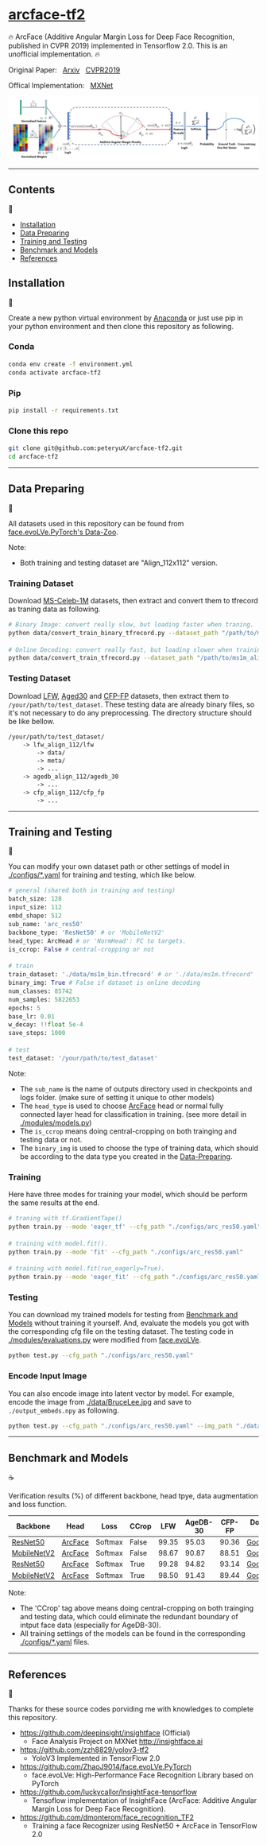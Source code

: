 # [arcface-tf2](https://github.com/peteryuX/arcface-tf2)

:fire: ArcFace (Additive Angular Margin Loss for Deep Face Recognition, published in CVPR 2019) implemented in Tensorflow 2.0. This is an unofficial implementation. :fire:

Original Paper: &nbsp; [Arxiv](https://arxiv.org/abs/1801.07698) &nbsp; [CVPR2019](http://openaccess.thecvf.com/content_CVPR_2019/html/Deng_ArcFace_Additive_Angular_Margin_Loss_for_Deep_Face_Recognition_CVPR_2019_paper.html)

Offical Implementation: &nbsp; [MXNet](https://github.com/deepinsight/insightface)

<img src="photo/architecture.JPG">

****

## Contents
:bookmark_tabs:

* [Installation](#Installation)
* [Data Preparing](#Data-Preparing)
* [Training and Testing](#Training-and-Testing)
* [Benchmark and Models](#Benchmark-and-Models)
* [References](#References)

## Installation
:pizza:

Create a new python virtual environment by [Anaconda](https://www.anaconda.com/) or just use pip in your python environment and then clone this repository as following.

### Conda
```bash
conda env create -f environment.yml
conda activate arcface-tf2
```

### Pip

```bash
pip install -r requirements.txt
```

### Clone this repo
```bash
git clone git@github.com:peteryuX/arcface-tf2.git
cd arcface-tf2
```

****

## Data Preparing
:beer:

All datasets used in this repository can be found from [face.evoLVe.PyTorch's Data-Zoo](https://github.com/ZhaoJ9014/face.evoLVe.PyTorch#Data-Zoo).

Note:

- Both training and testing dataset are "Align_112x112" version.

### Training Dataset

Download [MS-Celeb-1M](https://drive.google.com/file/d/1X202mvYe5tiXFhOx82z4rPiPogXD435i/view?usp=sharing) datasets, then extract and convert them to tfrecord as traning data as following.

```bash
# Binary Image: convert really slow, but loading faster when traning.
python data/convert_train_binary_tfrecord.py --dataset_path "/path/to/ms1m_align_112/imgs" --output_path "./data/ms1m_bin.tfrecord"

# Online Decoding: convert really fast, but loading slower when training.
python data/convert_train_tfrecord.py --dataset_path "/path/to/ms1m_align_112/imgs" --output_path "./data/ms1m.tfrecord"
```

### Testing Dataset

Download [LFW](https://drive.google.com/file/d/1WO5Meh_yAau00Gm2Rz2Pc0SRldLQYigT/view?usp=sharing), [Aged30](https://drive.google.com/file/d/1AoZrZfym5ZhdTyKSxD0qxa7Xrp2Q1ftp/view?usp=sharing) and [CFP-FP](https://drive.google.com/file/d/1-sDn79lTegXRNhFuRnIRsgdU88cBfW6V/view?usp=sharing) datasets, then extract them to `/your/path/to/test_dataset`. These testing data are already binary files, so it's not necessary to do any preprocessing. The directory structure should be like bellow.
```
/your/path/to/test_dataset/
    -> lfw_align_112/lfw
        -> data/
        -> meta/
        -> ...
    -> agedb_align_112/agedb_30
        -> ...
    -> cfp_align_112/cfp_fp
        -> ...
```

****

## Training and Testing
:lollipop:

You can modify your own dataset path or other settings of model in [./configs/*.yaml](https://github.com/peteryuX/arcface-tf2/tree/master/configs) for training and testing, which like below.

```python
# general (shared both in training and testing)
batch_size: 128
input_size: 112
embd_shape: 512
sub_name: 'arc_res50'
backbone_type: 'ResNet50' # or 'MobileNetV2'
head_type: ArcHead # or 'NormHead': FC to targets.
is_ccrop: False # central-cropping or not

# train
train_dataset: './data/ms1m_bin.tfrecord' # or './data/ms1m.tfrecord'
binary_img: True # False if dataset is online decoding
num_classes: 85742
num_samples: 5822653
epochs: 5
base_lr: 0.01
w_decay: !!float 5e-4
save_steps: 1000

# test
test_dataset: '/your/path/to/test_dataset'
```

Note:
- The `sub_name` is the name of outputs directory used in checkpoints and logs folder. (make sure of setting it unique to other models)
- The `head_type` is used to choose [ArcFace](https://arxiv.org/abs/1801.07698) head or normal fully connected layer head for classification in training. (see more detail in [./modules/models.py](https://github.com/peteryuX/arcface-tf2/blob/master/modules/models.py#L90-L94))
- The `is_ccrop` means doing central-cropping on both trainging and testing data or not.
- The `binary_img` is used to choose the type of training data, which should be according to the data type you created in the [Data-Preparing](#Data-Preparing).


### Training

Here have three modes for training your model, which should be perform the same results at the end.
```bash
# traning with tf.GradientTape()
python train.py --mode 'eager_tf' --cfg_path "./configs/arc_res50.yaml"

# training with model.fit().
python train.py --mode 'fit' --cfg_path "./configs/arc_res50.yaml"

# training with model.fit(run_eagerly=True).
python train.py --mode 'eager_fit' --cfg_path "./configs/arc_res50.yaml"
```

### Testing

You can download my trained models for testing from [Benchmark and Models](#Benchmark-and-Models) without training it yourself. And, evaluate the models you got with the corresponding cfg file on the testing dataset. The testing code in [./modules/evaluations.py](https://github.com/peteryuX/arcface-tf2/blob/master/modules/evaluations.py) were modified from [face.evoLVe](https://github.com/ZhaoJ9014/face.evoLVe.PyTorch).

```bash
python test.py --cfg_path "./configs/arc_res50.yaml"
```

### Encode Input Image

You can also encode image into latent vector by model. For example, encode the image from [./data/BruceLee.jpg](https://github.com/peteryuX/arcface-tf2/blob/master/data/BruceLee.jpg) and save to `./output_embeds.npy` as following.

```bash
python test.py --cfg_path "./configs/arc_res50.yaml" --img_path "./data/BruceLee.jpg"
```

****

## Benchmark and Models
:coffee:

Verification results (%) of different backbone, head tpye, data augmentation and loss function.

| Backbone | Head | Loss | CCrop | LFW | AgeDB-30 | CFP-FP | Download Link |
|----------|------|------|-------|-----|--------|----------|---------------|
| [ResNet50](https://arxiv.org/abs/1512.03385) | [ArcFace](https://arxiv.org/abs/1801.07698) | Softmax | False | 99.35 | 95.03  |  90.36   | [GoogleDrive](https://drive.google.com/file/d/1HasWQb86s4xSYy36YbmhRELg9LBmvhvt/view?usp=sharing) |
| [MobileNetV2](https://arxiv.org/abs/1801.04381) | [ArcFace](https://arxiv.org/abs/1801.07698) | Softmax | False | 98.67 | 90.87  |  88.51   | [GoogleDrive](https://drive.google.com/file/d/1qG8BChcPHzKuGwjJhrpeIxBqQmhpLvTX/view?usp=sharing) |
| [ResNet50](https://arxiv.org/abs/1512.03385) | [ArcFace](https://arxiv.org/abs/1801.07698) | Softmax | True | 99.28 | 94.82 | 93.14 | [GoogleDrive](https://drive.google.com/file/d/1zUulC-4hSY_kPqZpcoIHO96OmjMivuKB/view?usp=sharing) |
| [MobileNetV2](https://arxiv.org/abs/1801.04381) | [ArcFace](https://arxiv.org/abs/1801.07698) | Softmax | True | 98.50 | 91.43 | 89.44 | [GoogleDrive](https://drive.google.com/file/d/1nSnIc0eV0MkSjg48x29PJwTt3fGXKDU4/view?usp=sharing) |

Note:
- The 'CCrop' tag above means doing central-cropping on both trainging and testing data, which could eliminate the redundant boundary of intput face data (especially for AgeDB-30).
- All training settings of the models can be found in the corresponding [./configs/*.yaml](https://github.com/peteryuX/arcface-tf2/tree/master/configs) files.

****

## References
:hamburger:

Thanks for these source codes porviding me with knowledges to complete this repository.

- https://github.com/deepinsight/insightface (Official)
    - Face Analysis Project on MXNet http://insightface.ai
- https://github.com/zzh8829/yolov3-tf2
    - YoloV3 Implemented in TensorFlow 2.0
- https://github.com/ZhaoJ9014/face.evoLVe.PyTorch
    - face.evoLVe: High-Performance Face Recognition Library based on PyTorch
- https://github.com/luckycallor/InsightFace-tensorflow
    - Tensoflow implementation of InsightFace (ArcFace: Additive Angular Margin Loss for Deep Face Recognition).
- https://github.com/dmonterom/face_recognition_TF2
    - Training a face Recognizer using ResNet50 + ArcFace in TensorFlow 2.0
